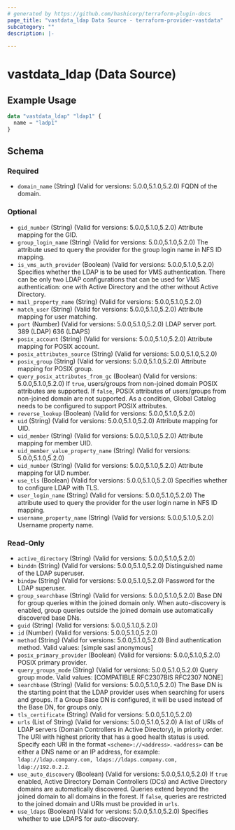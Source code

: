 ```yaml
---
# generated by https://github.com/hashicorp/terraform-plugin-docs
page_title: "vastdata_ldap Data Source - terraform-provider-vastdata"
subcategory: ""
description: |-
  
---
```


# vastdata_ldap (Data Source)



## Example Usage

```terraform
data "vastdata_ldap" "ldap1" {
  name = "ladp1"
}
```

<!-- schema generated by tfplugindocs -->
## Schema

### Required

- `domain_name` (String) (Valid for versions: 5.0.0,5.1.0,5.2.0) FQDN of the domain.

### Optional

- `gid_number` (String) (Valid for versions: 5.0.0,5.1.0,5.2.0) Attribute mapping for the GID.
- `group_login_name` (String) (Valid for versions: 5.0.0,5.1.0,5.2.0) The attribute used to query the provider for the group login name in NFS ID mapping.
- `is_vms_auth_provider` (Boolean) (Valid for versions: 5.0.0,5.1.0,5.2.0) Specifies whether the LDAP is to be used for VMS authentication. There can be only two LDAP configurations that can be used for VMS authentication: one with Active Directory and the other without Active Directory.
- `mail_property_name` (String) (Valid for versions: 5.0.0,5.1.0,5.2.0)
- `match_user` (String) (Valid for versions: 5.0.0,5.1.0,5.2.0) Attribute mapping for user matching.
- `port` (Number) (Valid for versions: 5.0.0,5.1.0,5.2.0) LDAP server port. 389 (LDAP)  636 (LDAPS)
- `posix_account` (String) (Valid for versions: 5.0.0,5.1.0,5.2.0) Attribute mapping for POSIX account.
- `posix_attributes_source` (String) (Valid for versions: 5.0.0,5.1.0,5.2.0)
- `posix_group` (String) (Valid for versions: 5.0.0,5.1.0,5.2.0) Attribute mapping for POSIX group.
- `query_posix_attributes_from_gc` (Boolean) (Valid for versions: 5.0.0,5.1.0,5.2.0)  If `true`, users/groups from non-joined domain POSIX attributes are supported. If `false`, POSIX attributes of users/groups from non-joined domain are not supported.
As a condition, Global Catalog needs to be configured to support POSIX attributes.
- `reverse_lookup` (Boolean) (Valid for versions: 5.0.0,5.1.0,5.2.0)
- `uid` (String) (Valid for versions: 5.0.0,5.1.0,5.2.0) Attribute mapping for UID.
- `uid_member` (String) (Valid for versions: 5.0.0,5.1.0,5.2.0) Attribute mapping for member UID.
- `uid_member_value_property_name` (String) (Valid for versions: 5.0.0,5.1.0,5.2.0)
- `uid_number` (String) (Valid for versions: 5.0.0,5.1.0,5.2.0) Attribute mapping for UID number.
- `use_tls` (Boolean) (Valid for versions: 5.0.0,5.1.0,5.2.0) Specifies whether to configure LDAP with TLS.
- `user_login_name` (String) (Valid for versions: 5.0.0,5.1.0,5.2.0) The attribute used to query the provider for the user login name in NFS ID mapping.
- `username_property_name` (String) (Valid for versions: 5.0.0,5.1.0,5.2.0) Username property name.

### Read-Only

- `active_directory` (String) (Valid for versions: 5.0.0,5.1.0,5.2.0)
- `binddn` (String) (Valid for versions: 5.0.0,5.1.0,5.2.0) Distinguished name of the LDAP superuser.
- `bindpw` (String) (Valid for versions: 5.0.0,5.1.0,5.2.0) Password for the LDAP superuser.
- `group_searchbase` (String) (Valid for versions: 5.0.0,5.1.0,5.2.0) Base DN for group queries within the joined domain only. When auto-discovery is enabled, group queries outside the joined domain use automatically discovered base DNs.
- `guid` (String) (Valid for versions: 5.0.0,5.1.0,5.2.0)
- `id` (Number) (Valid for versions: 5.0.0,5.1.0,5.2.0)
- `method` (String) (Valid for versions: 5.0.0,5.1.0,5.2.0) Bind authentication method. Valid values: [simple sasl anonymous]
- `posix_primary_provider` (Boolean) (Valid for versions: 5.0.0,5.1.0,5.2.0) POSIX primary provider.
- `query_groups_mode` (String) (Valid for versions: 5.0.0,5.1.0,5.2.0) Query group mode. Valid values: [COMPATIBLE RFC2307BIS RFC2307 NONE]
- `searchbase` (String) (Valid for versions: 5.0.0,5.1.0,5.2.0) The Base DN is the starting point that the LDAP provider uses when searching for users and groups. If a Group Base DN is configured, it will be used instead of the Base DN, for groups only.
- `tls_certificate` (String) (Valid for versions: 5.0.0,5.1.0,5.2.0)
- `urls` (List of String) (Valid for versions: 5.0.0,5.1.0,5.2.0) A list of URIs of LDAP servers (Domain Controllers in Active Directory), in priority order. The URI with highest priority that has a good health status is used. Specify each URI in the format `<scheme>://<address>`. `<address>` can be either a DNS name or an IP address, for example: `ldap://ldap.company.com, ldaps://ldaps.company.com, ldap://192.0.2.2`.
- `use_auto_discovery` (Boolean) (Valid for versions: 5.0.0,5.1.0,5.2.0) If `true` enabled, Active Directory Domain Controllers (DCs) and Active Directory domains are automatically discovered. Queries extend beyond the joined domain to all domains in the forest. If `false`, queries are restricted to the joined domain and URIs must be provided in `urls`.
- `use_ldaps` (Boolean) (Valid for versions: 5.0.0,5.1.0,5.2.0) Specifies whether to use LDAPS for auto-discovery.
